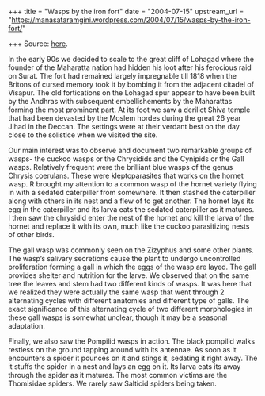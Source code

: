 +++
title = "Wasps by the iron fort"
date = "2004-07-15"
upstream_url = "https://manasataramgini.wordpress.com/2004/07/15/wasps-by-the-iron-fort/"

+++
Source: [here](https://manasataramgini.wordpress.com/2004/07/15/wasps-by-the-iron-fort/).

In the early 90s we decided to scale to the great cliff of Lohagad where
the founder of the Maharatta nation had hidden his loot after his
ferocious raid on Surat. The fort had remained largely impregnable till
1818 when the Britons of cursed memory took it by bombing it from the
adjacent citadel of Visapur. The old fortications on the Lohagad spur
appear to have been built by the Andhras with subsequent embellishements
by the Maharattas forming the most prominent part. At its foot we saw a
derilict Shiva temple that had been devasted by the Moslem hordes during
the great 26 year Jihad in the Deccan. The settings were at their
verdant best on the day close to the solistice when we visited the site.

Our main interest was to observe and document two remarkable groups of
wasps- the cuckoo wasps or the Chrysidids and the Cynipids or the Gall
wasps. Relatively frequent were the brilliant blue wasps of the genus
Chrysis coerulans. These were kleptoparasites that works on the hornet
wasp. R brought my attention to a common wasp of the hornet variety
flying in with a sedated caterpiller from somewhere. It then stashed the
caterpiller along with others in its nest and a flew of to get another.
The hornet lays its egg in the caterpiller and its larva eats the
sedated caterpiller as it matures. I then saw the chrysidid enter the
nest of the hornet and kill the larva of the hornet and replace it with
its own, much like the cuckoo parasitizing nests of other birds.

The gall wasp was commonly seen on the Zizyphus and some other plants.
The wasp’s salivary secretions cause the plant to undergo uncontrolled
proliferation forming a gall in which the eggs of the wasp are layed.
The gall provides shelter and nutrition for the larve. We observed that
on the same tree the leaves and stem had two different kinds of wasps.
It was here that we realized they were actually the same wasp that went
through 2 alternating cycles with different anatomies and different type
of galls. The exact significance of this alternating cycle of two
different morphologies in these gall wasps is somewhat unclear, though
it may be a seasonal adaptation.

Finally, we also saw the Pompilid wasps in action. The black pompilid
walks restless on the ground tapping around with its antennae. As soon
as it encounters a spider it pounces on it and stings it, sedating it
right away. The it stuffs the spider in a nest and lays an egg on it.
Its larva eats its away through the spider as it matures. The most
common victims are the Thomisidae spiders. We rarely saw Salticid
spiders being taken.

